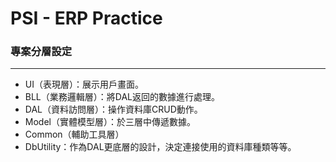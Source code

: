 # PSI - ERP Practice

### 專案分層設定
---
- UI（表現層）：展示用戶畫面。
- BLL（業務邏輯層）：將DAL返回的數據進行處理。
- DAL（資料訪問層）：操作資料庫CRUD動作。
- Model（實體模型層）：於三層中傳遞數據。
- Common（輔助工具層）
- DbUtility：作為DAL更底層的設計，決定連接使用的資料庫種類等等。
